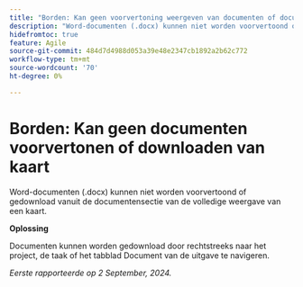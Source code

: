 ```yaml
---
title: "Borden: Kan geen voorvertoning weergeven van documenten of documenten downloaden van de kaart"
description: "Word-documenten (.docx) kunnen niet worden voorvertoond of gedownload vanuit de documentensectie van de gedetailleerde kaartweergave."
hidefromtoc: true
feature: Agile
source-git-commit: 484d7d4988d053a39e48e2347cb1892a2b62c772
workflow-type: tm+mt
source-wordcount: '70'
ht-degree: 0%

---
```



# Borden: Kan geen documenten voorvertonen of downloaden van kaart

Word-documenten (.docx) kunnen niet worden voorvertoond of gedownload vanuit de documentensectie van de volledige weergave van een kaart.

**Oplossing**

Documenten kunnen worden gedownload door rechtstreeks naar het project, de taak of het tabblad Document van de uitgave te navigeren.

_Eerste rapporteerde op 2 September, 2024._